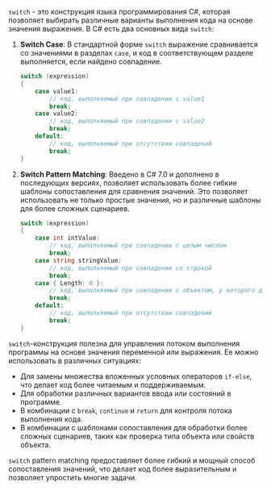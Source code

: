 `switch` - это конструкция языка программирования C#, которая позволяет выбирать различные варианты выполнения кода на основе значения выражения. В C# есть два основных вида `switch`:

1. **Switch Case**:
   В стандартной форме `switch` выражение сравнивается со значениями в разделах `case`, и код в соответствующем разделе выполняется, если найдено совпадение.
   ```csharp
   switch (expression)
   {
       case value1:
           // код, выполняемый при совпадении с value1
           break;
       case value2:
           // код, выполняемый при совпадении с value2
           break;
       default:
           // код, выполняемый при отсутствии совпадений
           break;
   }
   ```

2. **Switch Pattern Matching**:
   Введено в C# 7.0 и дополнено в последующих версиях, позволяет использовать более гибкие шаблоны сопоставления для сравнения значений. Это позволяет использовать не только простые значения, но и различные шаблоны для более сложных сценариев.
   ```csharp
   switch (expression)
   {
       case int intValue:
           // код, выполняемый при совпадении с целым числом
           break;
       case string stringValue:
           // код, выполняемый при совпадении со строкой
           break;
       case { Length: 0 }:
           // код, выполняемый при совпадении с объектом, у которого длина равна 0
           break;
       default:
           // код, выполняемый при отсутствии совпадений
           break;
   }
   ```

`switch`-конструкция полезна для управления потоком выполнения программы на основе значения переменной или выражения. Ее можно использовать в различных ситуациях:

- Для замены множества вложенных условных операторов `if-else`, что делает код более читаемым и поддерживаемым.
- Для обработки различных вариантов ввода или состояний в программе.
- В комбинации с `break`, `continue` и `return` для контроля потока выполнения кода.
- В комбинации с шаблонами сопоставления для обработки более сложных сценариев, таких как проверка типа объекта или свойств объекта.

`switch` pattern matching предоставляет более гибкий и мощный способ сопоставления значений, что делает код более выразительным и позволяет упростить многие задачи.